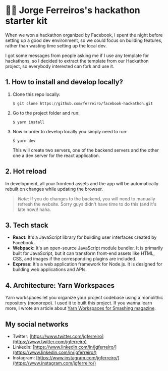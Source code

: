 #  👨‍🎤 Jorge Ferreiros's hackathon starter kit

When we won a hackathon organized by Facebook, I spent the night before setting up a good dev environment, so we could focus on building features, rather than wasting time setting up the local dev.

I got some messages from people asking me if I use any template for hackathons, so I decided to extract the template from our Hackathon project, so everybody interested can fork and use it.

## 1. How to install and develop locally?

1. Clone this repo locally:

    ```$ git clone https://github.com/ferreiro/facebook-hackathon.git```

2. Go to the project folder and run:

    ```$ yarn install```

3. Now in order to develop locally you simply need to run:

    ```$ yarn dev```
    
   This will create two servers, one of the backend servers and the other one a dev server for the react application.

## 2. Hot reload

In development, all your frontend assets and the app will be automatically rebuilt on changes while updating the browser.

> *Note*: If you do changes to the backend, you will need to manually refresh the website. Sorry guys didn't have time to do this (and it's late now)! haha.

## 3. Tech stack

* **React:** It's a JavaScript library for building user interfaces created by Facebook.
* **Webpack:** It's an open-source JavaScript module bundler. It is primarily built for JavaScript, but it can transform front-end assets like HTML, CSS, and images if the corresponding plugins are included. 
* **Express:** It's a web application framework for Node.js. It is designed for building web applications and APIs.

## 4. Architecture: Yarn Workspaces

Yarn workspaces let you organize your project codebase using a monolithic repository (monorepo). I used it to built this project. If you wanna learn more, I wrote an article about [Yarn Workspaces for Smashing magazine](https://www.smashingmagazine.com/2019/07/yarn-workspaces-organize-project-codebase-pro/).

## My social networks

* Twitter: [https://www.twitter.com/jgferreiro](https://www.twitter.com/jgferreiro)
* Linkedin: [https://www.linkedin.com/in/jgferreiro/](https://www.linkedin.com/in/jgferreiro/)
* Instagram: [https://www.instagram.com/jgferreiro/](https://www.instagram.com/jgferreiro/)

